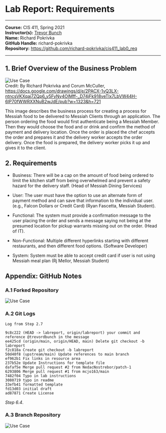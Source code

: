 # Lab Report: Requirements
___
**Course:** CIS 411, Spring 2021  
**Instructor(s):** [Trevor Bunch](https://github.com/trevordbunch)  
**Name:** Richard Pokrivka  
**GitHub Handle:** richard-pokrivka  
**Repository:** https://github.com/richard-pokrivka/cis411_lab0_req  
___

## 1. Brief Overview of the Business Problem


![Use Case](https://docs.google.com/drawings/d/e/2PACX-1vQ3LX-ntncsVKXqaj7ZQp6_v5FyNy4OlMff-_D74jFk918veTlx7LbVW44H-6lP70fWWRXXNuB2wJdE/pub?w=1323&h=721)  
Credit: By Richard Pokrivka and Corum McCuller, https://docs.google.com/drawings/d/e/2PACX-1vQ3LX-ntncsVKXqaj7ZQp6_v5FyNy4OlMff-_D74jFk918veTlx7LbVW44H-6lP70fWWRXXNuB2wJdE/pub?w=1323&h=721


This image describes the business process for creating a process for Messiah food to be delivered to Messiah Clients through an application. The person ordering the food would first authenticate being a Messiah Member. Then they would choose the food and or drink and confirm the method of payment and delivery location. Once the order is placed the chef accepts the order and prepares it and the delivery worker accepts the order delivery. Once the food is prepared, the delivery worker picks it up and gives it to the client.

## 2. Requirements

- Business: There will be a cap on the amount of food being ordered to limit the kitchen staff from being overwhelmed and prevent a safety hazard for the delivery staff. (Head of Messiah Dining Services)

- User: The user must have the option to use an alternate form of payment method and can save that information to the individual user. (e.g., Falcon Dollars or Credit Card) (Ryan Fascetta, Messiah Student).

- Functional: The system must provide a confirmation message to the user placing the order and sends a message saying not being at the presumed location for pickup warrants missing out on the order. (Head of IT).

- Non-Functional: Multiple different hyperlinks starting with different restaurants, and then different food options. (Software Developer)
  
- System: System must be able to accept credit card if user is not using Messiah meal plan (Rj Mellor, Messiah Student)

## Appendix: GitHub Notes

### A.1 Forked Repository
![Use Case](https://docs.google.com/drawings/d/e/2PACX-1vRiciRzaSFXGqlx8xsG5ZWctqxjv_xodmjuLbMPNLPoaII0qfNj1kpNmPV9DFPMcBnyc5z0RBAQF87v/pub?w=1505&h=611) 

### A.2 Git Logs
~~~
Log from Step 2.7

9c8c222 (HEAD -> labreport, origin/labreport) your commit and reference @trevordbunch in the message
ee425cd (origin/main, origin/HEAD, main) Delete git checkout -b labreport
f2c818a Create git checkout -b labreport
50d40f8 (upstream/main) Update references to main branch
ef962b1 Fix links in resource area
237b52e Update Instructions for template file
dafaf5e Merge pull request #2 from NedacNostrebor/patch-1
6293806 Merge pull request #1 from mcjo163/main
7482f04 Typo in lab instructions
3080719 typo in readme
33efb41 formatted template
fd13d03 initial draft
ad87871 Create License 
~~~
*Step 6.4*.



### A.3 Branch Repository
![Use Case](https://docs.google.com/drawings/d/e/2PACX-1vR-GZCmzHoyIOeRY9xtOmq9Tcjcn2S6qI1AE_nwpjILX1oEKZ68tY0NWDFLEEkiEpKuHwHpSKnQax8Z/pub?w=960&h=720)
